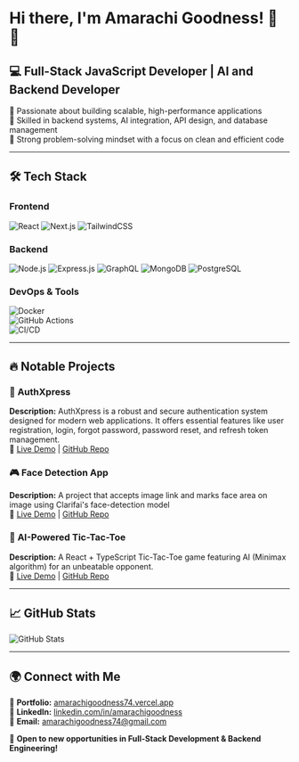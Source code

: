 # Hi there, I'm Amarachi Goodness! 👋 🚀  

## 💻 Full-Stack JavaScript Developer | AI and Backend Developer  
🔹 Passionate about building scalable, high-performance applications  
🔹 Skilled in backend systems, AI integration, API design, and database management  
🔹 Strong problem-solving mindset with a focus on clean and efficient code  

---

## 🛠️ Tech Stack  
### **Frontend**  
![React](https://img.shields.io/badge/React-20232A?style=for-the-badge&logo=react&logoColor=61DAFB) 
![Next.js](https://img.shields.io/badge/Next.js-000000?style=for-the-badge&logo=next.js&logoColor=white) 
![TailwindCSS](https://img.shields.io/badge/TailwindCSS-38B2AC?style=for-the-badge&logo=tailwind-css&logoColor=white) 

### **Backend**  
![Node.js](https://img.shields.io/badge/Node.js-339933?style=for-the-badge&logo=node.js&logoColor=white) 
![Express.js](https://img.shields.io/badge/Express.js-000000?style=for-the-badge&logo=express&logoColor=white) 
![GraphQL](https://img.shields.io/badge/GraphQL-E10098?style=for-the-badge&logo=graphql&logoColor=white) 
![MongoDB](https://img.shields.io/badge/MongoDB-4EA94B?style=for-the-badge&logo=mongodb&logoColor=white) 
![PostgreSQL](https://img.shields.io/badge/PostgreSQL-316192?style=for-the-badge&logo=postgresql&logoColor=white) 

### **DevOps & Tools**  
![Docker](https://img.shields.io/badge/Docker-2496ED?style=for-the-badge&logo=docker&logoColor=white)   
![GitHub Actions](https://img.shields.io/badge/GitHub%20Actions-2088FF?style=for-the-badge&logo=github-actions&logoColor=white)  
![CI/CD](https://img.shields.io/badge/CI%2FCD-F68212?style=for-the-badge&logo=git&logoColor=white)  

---

## 🔥 Notable Projects  

### 🌟 **AuthXpress**  
**Description:** AuthXpress is a robust and secure authentication system designed for modern web applications. It offers essential features like user registration, login, forgot password, password reset, and refresh token management.  
🔗 [Live Demo](https://auth-xpress.vercel.app) | [GitHub Repo](https://github.com/amarachigoodness74/authXpress)  

### 🎮 **Face Detection App**  
**Description:** A project that accepts image link and marks face area on image using Clarifai's face-detection model  
🔗 [Live Demo](https://face-detection-app-by-amara.vercel.app) | [GitHub Repo](https://github.com/amarachigoodness74/face-detection-app)  

### 🤖 **AI-Powered Tic-Tac-Toe**  
**Description:** A React + TypeScript Tic-Tac-Toe game featuring AI (Minimax algorithm) for an unbeatable opponent.  
🔗 [Live Demo](https://tic-tac-toe-with-ai-player.vercel.app) | [GitHub Repo](https://github.com/amarachigoodness74/tic-tac-toe-with-ai-player)  

---

## 📈 GitHub Stats  
![GitHub Stats](https://github-readme-stats.vercel.app/api?username=amarachigoodness74&show_icons=true&theme=radical)  

---

## 🌍 Connect with Me  

💼 **Portfolio:** [amarachigoodness74.vercel.app](https://amarachigoodness74.vercel.app)  
💬 **LinkedIn:** [linkedin.com/in/amarachigoodness](https://linkedin.com/in/dev-amarachi)  
📧 **Email:** amarachigoodness74@gmail.com 

🚀 **Open to new opportunities in Full-Stack Development & Backend Engineering!**  


